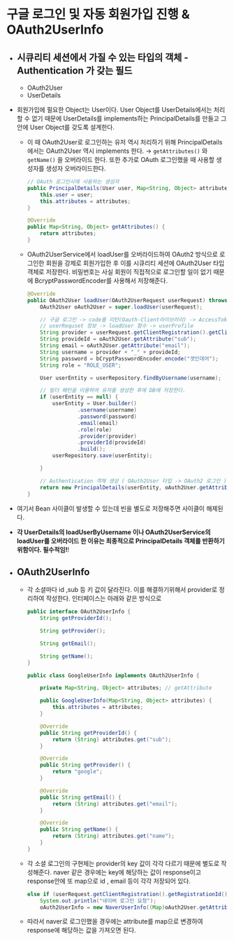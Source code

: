# 구글 로그인 및 자동 회원가입 진행 & OAuth2UserInfo

- ## 시큐리티 세션에서 가질 수 있는 타입의 객체 - Authentication 가 갖는 필드
    - OAuth2User
    - UserDetails
- 회원가입에 필요한 Object는 User이다. User Object를 UserDetails에서는 처리할 수 없기 때문에 UserDetails를 implements하는 PrincipalDetails를 만들고 그안에 User Object를 갖도록 설계한다.
  - 이 때 OAuth2User로 로그인하는 유저 역시 처리하기 위해 PrincipalDetails에서는 OAuth2User 역시 implements 한다. → `getAttributes()` 와 `getName()` 을 오버라이드 한다. 또한 추가로 OAuth 로그인했을 때 사용할 생성자를 생성자 오버라이드한다.

      ```java
      // OAuth 로그인시에 사용하는 생성자
      public PrincipalDetails(User user, Map<String, Object> attributes) {
          this.user = user;
          this.attributes = attributes;
      }
      ```

      ```java
      @Override
      public Map<String, Object> getAttributes() {
          return attributes;
      }
      ```

  - OAuth2UserService에서 loadUser를 오버라이드하여 OAuth2 방식으로 로그인한 회원을 강제로 회원가입한 후 이를 시큐리티 세션에 OAuth2User 타입 객체로 저장한다. 비밀번호는 사실 회원이 직접적으로 로그인할 일이 없기 때문에 BcryptPasswordEncoder를 사용해서 저장해준다.

      ```java
      @Override
      public OAuth2User loadUser(OAuth2UserRequest userRequest) throws OAuth2AuthenticationException {
          OAuth2User oAuth2User = super.loadUser(userRequest);
    
          // 구글 로그인 -> code를 리턴(Oauth-Client라이브러리) -> AccessToken 요청
          // userRequset 정보 -> loadUser 함수 -> userProfile
          String provider = userRequest.getClientRegistration().getClientId(); // google
          String provideId = oAuth2User.getAttribute("sub");
          String email = oAuth2User.getAttribute("email");
          String username = provider + "_" + provideId;
          String password = bCryptPasswordEncoder.encode("겟인데어");
          String role = "ROLE_USER";
    
          User userEntity = userRepository.findByUsername(username);
    
          // 빌더 패턴을 이용하여 유저를 생성한 후에 DB에 저장한다.
          if (userEntity == null) {
              userEntity = User.builder()
                      .username(username)
                      .password(password)
                      .email(email)
                      .role(role)
                      .provider(provider)
                      .providerId(provideId)
                      .build();
              userRepository.save(userEntity);
    
          }
    
          // Authentication 객체 생성 ( OAuth2User 타입 -> OAuth2 로그인 )
          return new PrincipalDetails(userEntity, oAuth2User.getAttributes());
      }
      ```

- 여기서 Bean 사이클이 발생할 수 있는데 빈을 별도로 저장해주면 사이클이 해제된다.
- **각 UserDetails의 loadUserByUsername 이나 OAuth2UserService의 loadUser를 오버라이드 한 이유는 최종적으로 PrincipalDetails 객체를 반환하기 위함이다. 필수적임!**!

- ## OAuth2UserInfo
  - 각 소셜마다 id ,sub 등 키 값이 달라진다. 이를 해결하기위해서 provider로 정리하여 작성한다. 인터페이스는 아래와 같은 방식으로

      ```java
      public interface OAuth2UserInfo {
          String getProviderId();
    
          String getProvider();
    
          String getEmail();
    
          String getName();
      }
    
      ```

      ```java
      public class GoogleUserInfo implements OAuth2UserInfo {
    
          private Map<String, Object> attributes; // getAttribute
    
          public GoogleUserInfo(Map<String, Object> attributes) {
              this.attributes = attributes;
          }
    
          @Override
          public String getProviderId() {
              return (String) attributes.get("sub");
          }
    
          @Override
          public String getProvider() {
              return "google";
          }
    
          @Override
          public String getEmail() {
              return (String) attributes.get("email");
          }
    
          @Override
          public String getName() {
              return (String) attributes.get("name");
          }
      }
      ```

  - 각 소셜 로그인의 구현체는 provider의 key 값이 각각 다르기 때문에 별도로 작성해준다. naver 같은 경우에는 key에 해당하는 값이 response이고 response안에 또 map으로 id , email 등이 각각 저장되어 있다.

      ```java
      else if (userRequest.getClientRegistration().getRegistrationId().equals("naver")) {
          System.out.println("네이버 로그인 요청");
          oAuth2UserInfo = new NaverUserInfo((Map)oAuth2User.getAttributes().get("response"));
      ```

  - 따라서 naver로 로그인했을 경우에는 attribute를 map으로 변경하여 response에 해당하는 값을 가져오면 된다.